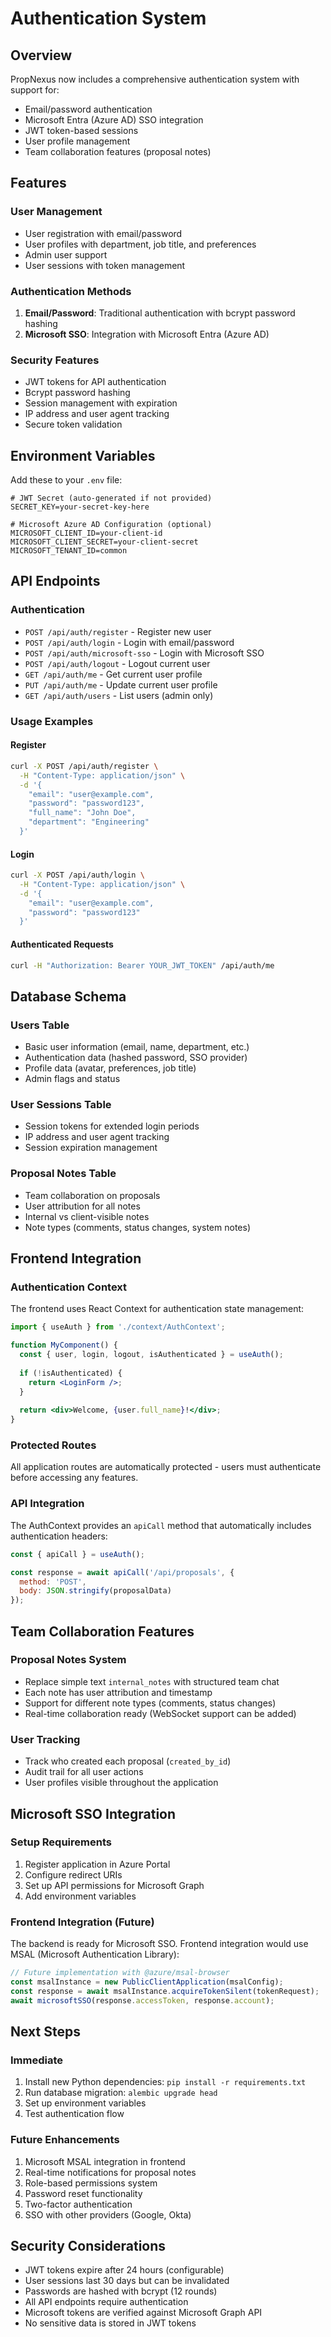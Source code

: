 # Authentication System

## Overview

PropNexus now includes a comprehensive authentication system with support for:
- Email/password authentication
- Microsoft Entra (Azure AD) SSO integration
- JWT token-based sessions
- User profile management
- Team collaboration features (proposal notes)

## Features

### User Management
- User registration with email/password
- User profiles with department, job title, and preferences
- Admin user support
- User sessions with token management

### Authentication Methods
1. **Email/Password**: Traditional authentication with bcrypt password hashing
2. **Microsoft SSO**: Integration with Microsoft Entra (Azure AD)

### Security Features
- JWT tokens for API authentication
- Bcrypt password hashing
- Session management with expiration
- IP address and user agent tracking
- Secure token validation

## Environment Variables

Add these to your `.env` file:

```env
# JWT Secret (auto-generated if not provided)
SECRET_KEY=your-secret-key-here

# Microsoft Azure AD Configuration (optional)
MICROSOFT_CLIENT_ID=your-client-id
MICROSOFT_CLIENT_SECRET=your-client-secret
MICROSOFT_TENANT_ID=common
```

## API Endpoints

### Authentication
- `POST /api/auth/register` - Register new user
- `POST /api/auth/login` - Login with email/password
- `POST /api/auth/microsoft-sso` - Login with Microsoft SSO
- `POST /api/auth/logout` - Logout current user
- `GET /api/auth/me` - Get current user profile
- `PUT /api/auth/me` - Update current user profile
- `GET /api/auth/users` - List users (admin only)

### Usage Examples

#### Register
```bash
curl -X POST /api/auth/register \
  -H "Content-Type: application/json" \
  -d '{
    "email": "user@example.com",
    "password": "password123",
    "full_name": "John Doe",
    "department": "Engineering"
  }'
```

#### Login
```bash
curl -X POST /api/auth/login \
  -H "Content-Type: application/json" \
  -d '{
    "email": "user@example.com",
    "password": "password123"
  }'
```

#### Authenticated Requests
```bash
curl -H "Authorization: Bearer YOUR_JWT_TOKEN" /api/auth/me
```

## Database Schema

### Users Table
- Basic user information (email, name, department, etc.)
- Authentication data (hashed password, SSO provider)
- Profile data (avatar, preferences, job title)
- Admin flags and status

### User Sessions Table
- Session tokens for extended login periods
- IP address and user agent tracking
- Session expiration management

### Proposal Notes Table
- Team collaboration on proposals
- User attribution for all notes
- Internal vs client-visible notes
- Note types (comments, status changes, system notes)

## Frontend Integration

### Authentication Context
The frontend uses React Context for authentication state management:

```jsx
import { useAuth } from './context/AuthContext';

function MyComponent() {
  const { user, login, logout, isAuthenticated } = useAuth();
  
  if (!isAuthenticated) {
    return <LoginForm />;
  }
  
  return <div>Welcome, {user.full_name}!</div>;
}
```

### Protected Routes
All application routes are automatically protected - users must authenticate before accessing any features.

### API Integration
The AuthContext provides an `apiCall` method that automatically includes authentication headers:

```jsx
const { apiCall } = useAuth();

const response = await apiCall('/api/proposals', {
  method: 'POST',
  body: JSON.stringify(proposalData)
});
```

## Team Collaboration Features

### Proposal Notes System
- Replace simple text `internal_notes` with structured team chat
- Each note has user attribution and timestamp
- Support for different note types (comments, status changes)
- Real-time collaboration ready (WebSocket support can be added)

### User Tracking
- Track who created each proposal (`created_by_id`)
- Audit trail for all user actions
- User profiles visible throughout the application

## Microsoft SSO Integration

### Setup Requirements
1. Register application in Azure Portal
2. Configure redirect URIs
3. Set up API permissions for Microsoft Graph
4. Add environment variables

### Frontend Integration (Future)
The backend is ready for Microsoft SSO. Frontend integration would use MSAL (Microsoft Authentication Library):

```jsx
// Future implementation with @azure/msal-browser
const msalInstance = new PublicClientApplication(msalConfig);
const response = await msalInstance.acquireTokenSilent(tokenRequest);
await microsoftSSO(response.accessToken, response.account);
```

## Next Steps

### Immediate
1. Install new Python dependencies: `pip install -r requirements.txt`
2. Run database migration: `alembic upgrade head`
3. Set up environment variables
4. Test authentication flow

### Future Enhancements
1. Microsoft MSAL integration in frontend
2. Real-time notifications for proposal notes
3. Role-based permissions system
4. Password reset functionality
5. Two-factor authentication
6. SSO with other providers (Google, Okta)

## Security Considerations

- JWT tokens expire after 24 hours (configurable)
- User sessions last 30 days but can be invalidated
- Passwords are hashed with bcrypt (12 rounds)
- All API endpoints require authentication
- Microsoft tokens are verified against Microsoft Graph API
- No sensitive data is stored in JWT tokens
